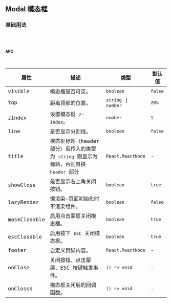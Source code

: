 ## Modal 模态框

### 基础用法

<code src="./demo/basic.tsx" />

### API

| 属性         | 描述                                                                                  | 类型                 | 默认值  |
| ------------ | ------------------------------------------------------------------------------------- | -------------------- | ------- |
| visible      | 模态框是否可见。                                                                      | `boolean`            | `false` |
| top          | 距离顶部的位置。                                                                      | `string` \| `number` | `20%`   |
| zIndex       | 设置模态框 `z-index`。                                                                | `number`             | `1`     |
| line         | 是否显示分割线。                                                                      | `boolean`            | `false` |
| title        | 模态框标题（header 部分）若传入的类型为 `string` 则显示为标题，否则替换 `header` 部分 | `React.ReactNode`    | -       |
| showClose    | 是否显示右上角关闭按钮。                                                              | `boolean`            | `true`  |
| lazyRender   | 懒渲染-页面初始化时不渲染组件。                                                       | `boolean`            | `false` |
| maskClosable | 启用点击蒙层关闭模态框。                                                              | `boolean`            | `true`  |
| escClosable  | 启用按下 `ESC` 关闭模态框。                                                           | `boolean`            | `true`  |
| footer       | 自定义页脚内容。                                                                      | `React.ReactNode`    | -       |
| onClose      | 关闭按钮、点击蒙层、ESC 按键触发事件。                                                | `() => void`         | -       |
| onClosed     | 模态框关闭后的回调函数。                                                              | `() => void`         | -       |
